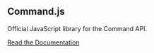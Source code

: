## Command.js

Official JavaScript library for the Command API.

[Read the Documentation](https://portal.oncommand.io/docs/command-js/0.26.0/introduction)